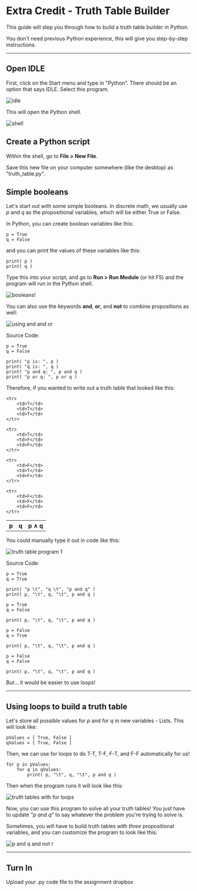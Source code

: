 # Extra Credit - Truth Table Builder

This guide will step you through how to build a truth table builder
in Python.

You don't need previous Python experience, this will give you step-by-step instructions.

---

## Open IDLE

First, click on the Start menu and type in "Python". There should be an option that says IDLE. Select this program.

![idle](images/open-idle.png)

This will open the Python shell.

![shell](images/terminal.png)

## Create a Python script

Within the shell, go to **File > New File**.

Save this new file on your computer somewhere (like the desktop) as "truth_table.py".

## Simple booleans

Let's start out with some simple booleans. In discrete math, we usually use *p* and *q* as the propositional variables, which will be either True or False.

In Python, you can create boolean variables like this:

	p = True
	q = False
	
and you can print the values of these variables like this:

	print( p )
	print( q )

Type this into your script, and go to **Run > Run Module** (or hit F5) and the program will run in the Python shell.

![booleans!](images/sample-run.png)

You can also use the keywords **and**, **or**, and **not** to combine propositions as well:

![using and and or](images/andor.png)

Source Code:

	p = True
	q = False
	
	print( "p is: ", p )
	print( "q is: ", q )
	print( "p and q: ", p and q )
	print( "p or q: ", p or q )

Therefore, if you wanted to write out a truth table that looked like this:

<table>
	<tr>
		<th>p</th>
		<th>q</th>
		<th>p ∧ q</th>
	</tr>

	<tr>
		<td>T</td>
		<td>T</td>
		<td>T</td>
	</tr>

	<tr>
		<td>T</td>
		<td>F</td>
		<td>F</td>
	</tr>

	<tr>
		<td>F</td>
		<td>T</td>
		<td>F</td>
	</tr>

	<tr>
		<td>F</td>
		<td>F</td>
		<td>F</td>
	</tr>
</table>

You could manually type it out in code like this:

![truth table program 1](images/manual-truth-table.png)

Source Code:

	p = True
	q = True
	
	print( "p \t", "q \t", "p and q" )
	print( p, "\t", q, "\t", p and q )
	
	p = True
	q = False
	
	print( p, "\t", q, "\t", p and q )
	
	p = False
	q = True
	
	print( p, "\t", q, "\t", p and q )
	
	p = False
	q = False
	
	print( p, "\t", q, "\t", p and q )


But... it would be easier to use loops!

---

## Using loops to build a truth table

Let's store all possible values for *p* and for *q* in new variables - Lists. This will look like:

	pValues = [ True, False ]
	qValues = [ True, False ]

Then, we can use for loops to do T-T, T-F, F-T, and F-F automatically for us!
	
	for p in pValues:
	    for q in qValues:
	        print( p, "\t", q, "\t", p and q )

Then when the program runs it will look like this:

![truth tables with for loops](images/forloops.png)

Now, you can use this program to solve all your truth tables! You just have to update *"p and q"* to say whatever the problem you're trying to solve is.

Sometimes, you will have to build truth tables with *three* propositional variables, and you can customize the program to look like this:

![p and q and not r](images/three-variables.png)

---

## Turn In

Upload your .py code file to the assignment dropbox
